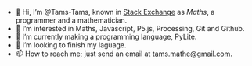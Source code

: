 - 👋 Hi, I’m @Tams-Tams, known in [Stack Exchange](https://codegolf.stackexchange.com/users/96037/math) as _Maths_, a programmer and a mathematician.
- 👀 I’m interested in Maths, Javascript, P5.js, Processing, Git and Github.
- 🌱 I’m currently making a programming language, PyLite.
- 💞️ I’m looking to finish my laguage.
- 📫 How to reach me; just send an email at tams.mathe@gmail.com.

<!---
Tams-Tams/Tams-Tams is a ✨ special ✨ repository because its `README.md` (this file) appears on your GitHub profile.
You can click the Preview link to take a look at your changes.
--->
